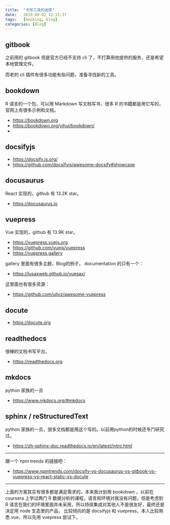 ```yaml
---
title:  "书写工具的选择"
date:   2019-09-02 12:15:37
tags:   [booking, blog]
categories: [Blog]
---
```


## gitbook

之前用的 gitbook 但是官方已经不支持 cli 了，不打算用他提供的服务，还是希望本地管理文件。

而老的 cli 插件有很多功能有些问题，准备寻找新的工具。

## bookdown

R 语言的一个包，可以用 Markdown 写文档写书，很多 R 的书籍都是用它写的，官网上有很多示例和文档。 

- https://bookdown.org
- https://bookdown.org/yihui/bookdown/
- 

## docsifyjs

- https://docsify.js.org/
- https://github.com/docsifyjs/awesome-docsify#showcase


## docusaurus

React 实现的，github 有 13.2K star。

- https://docusaurus.io


## vuepress

Vue 实现的，github 有 13.9K star。

- https://vuepress.vuejs.org
- https://github.com/vuejs/vuepress
- https://vuepress.gallery

gallery 里面有很多主题，Blog的例子， documentation 的只有一个：

- https://lusaxweb.github.io/vuesax/

这里面也有很多资源：

- https://github.com/ulivz/awesome-vuepress

## docute

- https://docute.org

## readthedocs

很棒的文档书写平台。

- https://readthedocs.org


## mkdocs

python 家族的一员

- https://www.mkdocs.org/#mkdocs

## sphinx / reStructuredText

python 家族的一员，很多文档都是用这个写的。以前用python的时候还专门研究过。

- https://zh-sphinx-doc.readthedocs.io/en/latest/intro.html



----

跟一个 npm trends 的链接吧：

- https://www.npmtrends.com/docsify-vs-docusaurus-vs-gitbook-vs-vuepress-vs-react-static-vs-docute

---

上面的方案其实有很多都是满足需求的，本来我计划用 bookdown ，以前在 coursera 上学过两门 R 数据分析的课程，语言和环境对我没有问题，但是考虑到 R 语言在我们的环境里面并未采用，所以持续集成对其他人不是很友好，最终还是决定用 node 生态里的产品， 比较倾向的是 docsifyjs 和 vuepress，本人比较熟悉 vue，所以先用 vuepress 尝试下。

